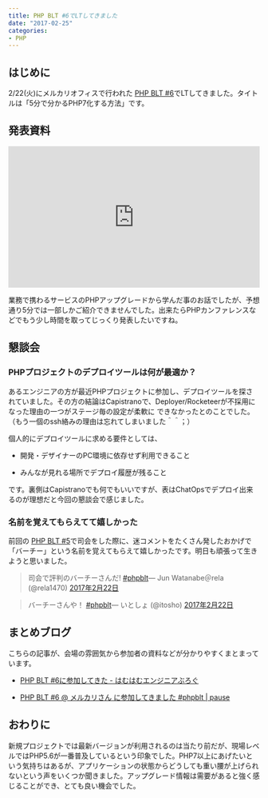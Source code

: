```yaml
---
title: PHP BLT #6でLTしてきました
date: "2017-02-25"
categories: 
- PHP
---
```


## はじめに


2/22(火)にメルカリオフィスで行われた
[PHP BLT #6](https://phpblt.connpass.com/event/49458/)でLTしてきました。タイトルは「5分で分かるPHP7化する方法」です。


## 発表資料

<div style="left: 0; width: 100%; height: 0; position: relative; padding-bottom: 56.1972%;"><iframe src="https://speakerdeck.com/player/fdefef95b4984996921b0712475865a6" style="border: 0; top: 0; left: 0; width: 100%; height: 100%; position: absolute;" allowfullscreen scrolling="no" allow="encrypted-media"></iframe></div>

業務で携わるサービスのPHPアップグレードから学んだ事のお話でしたが、予想通り5分では一部しかご紹介できませんでした。出来たらPHPカンファレンスなどでもう少し時間を取ってじっくり発表したいですね。


## 懇談会



### PHPプロジェクトのデプロイツールは何が最適か？


あるエンジニアの方が最近PHPプロジェクトに参加し、デプロイツールを探されていました。その方の結論はCapistranoで、Deployer/Rocketeerが不採用になった理由の一つがステージ毎の設定が柔軟に
できなかったとのことでした。（もう一個のssh絡みの理由は忘れてしまいました＾＾；）

個人的にデプロイツールに求める要件としては、


*  開発・デザイナーのPC環境に依存せず利用できること


*  みんなが見れる場所でデプロイ履歴が残ること

です。裏側はCapistranoでも何でもいいですが、表はChatOpsでデプロイ出来るのが理想だと今回の懇談会で感じました。


### 名前を覚えてもらえてて嬉しかった


前回の
[PHP BLT #5](https://phpblt.connpass.com/event/35070/)で司会をした際に、迷コメントをたくさん発したおかげで「バーチー」という名前を覚えてもらえて嬉しかったです。明日も頑張って生きようと思いました。


>司会で評判のバーチーさんだ! 
[#phpblt](https://twitter.com/hashtag/phpblt?src=hash)— Jun Watanabe＠rela (@rela1470) 
[2017年2月22日](https://twitter.com/rela1470/status/834361224443727872)






>バーチーさんや！ 
[#phpblt](https://twitter.com/hashtag/phpblt?src=hash)— いとしょ (@itosho) 
[2017年2月22日](https://twitter.com/itosho/status/834361372116865024)






## まとめブログ


こちらの記事が、会場の雰囲気から参加者の資料などが分かりやすくまとまっています。


*  [PHP BLT #6に参加してきた - はむはむエンジニアぶろぐ](http://hamuhamu.hatenablog.jp/entry/2017/02/22/220837)


*  [PHP BLT #6 @ メルカリさん に参加してきました #phpblt | pause](https://pause.cf/post/201702/phpblt-vol6/)


## おわりに


新規プロジェクトでは最新バージョンが利用されるのは当たり前だが、現場レベルではPHP5.6が一番普及しているという印象でした。PHP7以上にあげたいという気持ちはあるが、アプリケーションの状態からどうしても重い腰が上げられないという声をいくつか聞きました。アップグレード情報は需要があると強く感じることができ、とても良い機会でした。
